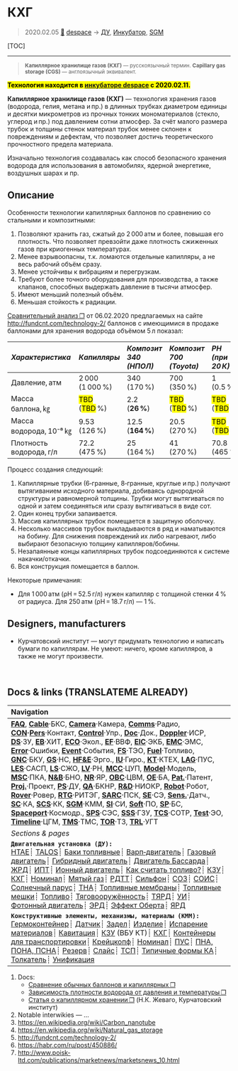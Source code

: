 # КХГ
> 2020.02.05 [🚀](../index/index.md) [despace](index.md) → [ДУ](ps.md), [Инкубатор](project.md), [SGM](sgm.md)

[TOC]

---

> <small>**Капиллярное хранилище газов (КХГ)** — русскоязычный термин. **Capillary gas storage (CGS)** — англоязычный эквивалент.</small>

**<mark>Технология находится в [инкубаторе despace](project.md) с 2020.02.11.</mark>**

**Капиллярное хранилище газов (КХГ)** — технология хранения газов (водорода, гелия, метана и пр.) в длинных трубках диаметром единицы и десятки микрометров из прочных тонких мономатериалов (стекло, углерод и пр.) под давлением сотни атмосфер. За счёт малого размера трубок и толщины стенок материал трубок менее склонен к повреждениям и дефектам, что позволяет достичь теоретического прочностного предела материала.

Изначально технология создавалась как способ безопасного хранения водорода для использования в автомобилях, ядерной энергетике, воздушных шарах и пр.



## Описание
Особенности технологии капиллярных баллонов по сравнению со стальными и композитными:

   1. Позволяют хранить газ, сжатый до 2 000 атм и более, повышая его плотность. Что позволяет превзойти даже плотность сжиженных газов при криогенных температурах.
   1. Менее взрывоопасны, т.к. ломаются отдельные капилляры, а не весь рабочий объём сразу.
   1. Менее устойчивы к вибрациям и перегрузкам.
   1. Требуют более точного оборудования для производства, а также клапанов, способных выдержать давление в тысячи атмосфер.
   1. Имеют меньший полезный объём.
   1. Меньшая стойкость к радиации.

[Сравнительный анализ ❐](f/sgm/cgs_doc01.ods) от 06.02.2020 предлагаемых на сайте <http://fundcnt.com/technology-2/> баллонов с имеющимися в продаже баллонами для хранения водорода объёмом 5 л показал:

|*Характеристика*|*Капилляры*|*Композит<br> 340 (НПОЛ)*|*Композит<br> 700 (Toyota)*|*РН<br> (при 20 К)*|*Сталь*|
|:--|:--|:--|:--|:--|:--|
|Давление, атм|2 000 (1 000 %)|340 (170 %)|700 (350 %)|1 (0.5 %)|200 (100 %)|
|Масса баллона, ㎏|<mark>TBD</mark> (<mark>TBD</mark> %)|2.2 (**26 %**)|<mark>TBD</mark> (<mark>TBD</mark> %)|<mark>TBD</mark> (<mark>TBD</mark> %)|8.5 (100 %)|
|Масса водорода, 10⁻⁸ ㎏|9.53 (126 %)|12.5 (**164 %**)|20.5 (270 %)|<mark>TBD</mark> (<mark>TBD</mark> %)|7.6 (100 %)|
|Плотность водорода, г/л|72.2 (475 %)|25 (164 %)|41 (270 %)|70.8 (465 %)|15.2 (100 %)|

Процесс создания следующий:

   1. Капиллярные трубки (6‑гранные, 8‑гранные, круглые и пр.) получают вытягиванием исходного материала, добиваясь однородной структуры и равномерной толщины. Трубки могут вытягиваться по одной и затем соединяться или сразу вытягиваться в виде сот.
   1. Один конец трубки запаивается.
   1. Массив капиллярных трубок помещается в защитную оболочку.
   1. Несколько массивов трубок выкладываются в ряд и наматываются на бобину. Для снижения повреждений их либо нагревают, либо выбирают безопасную толщину капилляров/бобины.
   1. Незапаянные концы капиллярных трубок подсоединяются к системе накачки/откачки.
   1. Вся конструкция помещается в баллон.

Некоторые примечания:

   - Для 1 000 атм (ρH = 52.5 г/л) нужен капилляр с толщиной стенки 4 % от радиуса. Для 250 атм (ρH = 18.7 г/л) — 1 %.



## Designers, manufacturers

   - Курчатовский институт — могут придумать технологию и написать бумаги по капиллярам. Не умеют: ничего, кроме капилляров, а также не могут произвести.



<p style="page-break-after:always"> </p>

## Docs & links (TRANSLATEME ALREADY)
|Navigation|
|:--|
|**[FAQ](faq.md)**, **[Cable](cable.md)**·БКС, **[Camera](cam.md)**·Камера, **[Comms](comms.md)**·Радио, **[CON](contact.md)·[Pers](person.md)**·Контакт, **[Control](control.md)**·Упр., **[Doc](doc.md)**·Док., **[Doppler](doppler.md)**·ИСР, **[DS](ds.md)**·ЗУ, **[EB](eb.md)**·ХИТ, **[ECO](ecology.md)**·Экол., **[EF](ef.md)**·ВВФ, **[ElC](elc.md)**·ЭКБ, **[EMC](emc.md)**·ЭМС, **[Error](error.md)**·Ошибки, **[Event](event.md)**·События, **[FS](fs.md)**·ТЭО, **[Fuel](fuel.md)**·Топливо, **[GNC](gnc.md)**·БКУ, **[GS](scs.md)**·НС, **[HF&E](hfe.md)**·Эрго., **[IU](iu.md)**·Гиро., **[KT](kt.md)**·КТЕХ, **[LAG](lag.md)**·ПУC, **[LES](les.md)**·САСП, **[LS](ls.md)**·СЖО, **[LV](lv.md)**·РН, **[MCC](mcc.md)**·ЦУП, **[Model](model.md)**·Модель, **[MSC](sc.md)**·ПКА, **[N&B](nnb.md)**·БНО, **[NR](nr.md)**·ЯР, **[OBC](obc.md)**·ЦВМ, **[OE](oe.md)**·БА, **[Pat.](патент.md)**·Патент, **[Proj.](project.md)**·Проект, **[PS](ps.md)**·ДУ, **[QA](qa.md)**·БКНР, **[R&D](rnd.md)**·НИОКР, **[Robot](robotics.md)**·Робот, **[Rover](rover.md)**·Ровер, **[RTG](rtg.md)**·РИТЭГ, **[SARC](sarc.md)**·ПСК, **[SE](se.md)**·СЭ, **[Sens.](sensor.md)**·Датч., **[SC](sc.md)**·КА, **[SCS](scs.md)**·КК, **[SGM](sgm.md)**·КММ, **[SI](si.md)**·СИ, **[Soft](soft.md)**·ПО, **[SP](sp.md)**·БС, **[Spaceport](spaceport.md)**·Космодр., **[SPS](sps.md)**·СЭС, **[SSS](sss.md)**·ГЗУ, **[TCS](tcs.md)**·СОТР, **[Test](test.md)**·ЭО, **[Timeline](timeline.md)**·ЦГМ, **[TMS](tms.md)**·ТМС, **[TOR](tor.md)**·ТЗ, **[TRL](trl.md)**·УГТ|
|*Sections & pages*|
|**`Двигательная установка (ДУ):`**<br> [HTAE](htae.md)┊ [TALOS](talos.md)┊ [Баки топливные](fuel_tank.md)┊ [Варп‑двигатель](warp_drive.md)┊ [Газовый двигатель](cgt.md)┊ [Гибридный двигатель](гбрд.md)┊ [Двигатель Бассарда](bussard_ramjet.md)┊ [ЖРД](lpr.md)┊ [ИПТ](ing.md)┊ [Ионный двигатель](иод.md)┊ [Как считать топливо?](si.md)┊ [КЗУ](cinu.md)┊ [КХГ](cgs.md)┊ [Номинал](nominal.md)┊ [Мятый газ](exhsteam.md)┊ [РДТТ](spr.md)┊ [Сильфон](сильфон.md)┊ [СОЗ](соз.md)┊ [СОИС](соис.md)┊ [Солнечный парус](солнечный_парус.md)┊ [ТНА](turbopump.md)┊ [Топливные мембраны](топливные_мембраны.md)┊ [Топливные мешки](топливные_мешки.md)┊ [Топливо](fuel.md)┊ [Тяговооружённость](ttwr.md)┊ [ТЯРД](тярд.md)┊ [УИ](isp.md)┊ [Фотонный двигатель](фотонный_двигатель.md)┊ [ЭРД](epsp.md)┊ [Эффект Оберта](oberth_eff.md)┊ [ЯРД](ntr.md)|
|**`Конструктивные элементы, механизмы, материалы (КММ):`**<br> [Гермоконтейнер](гермоконтейнер.md)┊ [Датчик](sensor.md)┊ [Задел](margin.md)┊ [Изделие](unit.md)┊ [Испарение материалов](mat_sublime.md)┊ [Кавитация](cavitation.md)┊ [КЗУ](cinu.md) (ВБУ КТ)┊ [КХГ](cgs.md)┊ [Контейнеры для транспортировки](ship_contain.md)┊ [Крейцкопф](crosshead.md)┊ [Номинал](nominal.md)┊ [ПУС](lag.md)┊ [ПНА, ПОНА, ПСНА](aiad.md)┊ [Резерв](reserve.md)┊ [Слайс](слайс.md)┊ [ТСП](tsp.md)┊ [Типичные формы КА](sc_ts.md)┊ [Толкатель](толкатель.md)┊ [Унификация](commonality.md)|

   1. Docs:
      - [Сравнение обычных баллонов и капиллярных ❐](f/sgm/cgs_doc01.ods)
      - [Зависимость плотности водорода от давления и температуры ❐](f/sgm/h_density.ods)
      - [Статья о капиллярном хранении ❐](f/sgm/cgs_doc02.pdf) (Н.К. Жеваго, Курчатовский институт)
   1. Notable interwikies — …
   1. <https://en.wikipedia.org/wiki/Carbon_nanotube>
   1. <https://en.wikipedia.org/wiki/Natural_gas_storage>
   1. <http://fundcnt.com/technology-2/>
   1. <https://habr.com/ru/post/450886/>
   1. <http://www.poisk-ltd.com/publications/marketnews/marketsnews_10.html>
